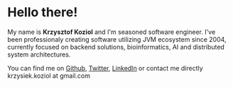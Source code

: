 #  Hello there!

My name is **Krzysztof Koziol** and I'm seasoned software engineer. I've been professionaly creating software utilizing JVM ecosystem since 2004, currently focused on backend solutions, bioinformatics, AI and distributed system architectures.

You can find me on 
[Github](http://github.com/koziolk), 
[Twitter](http://twitter.com/krkoziol), 
[LinkedIn](http://linkedin.com/in/krkoziol) or contact me directly krzysiek.koziol at gmail.com
